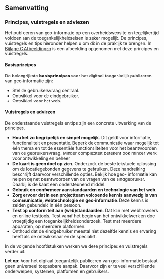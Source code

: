 ## Samenvatting

### Principes, vuistregels en adviezen

Het publiceren van geo-informatie op een overheidswebsite en tegelijkertijd voldoen aan de
toegankelijkheidseisen is zeker mogelijk. De principes, vuistregels en tips hieronder helpen u om dit in
de praktijk te brengen. In [Bijlage C Afbeeldingen](#B03) is een afbeelding opgenomen met deze principes en vuistregels.

#### Basisprincipes
De belangrijkste **basisprincipes** voor het digitaal toegankelijk publiceren van geo-informatie zijn:

* Stel de gebruikersvraag centraal.
* Ontwikkel voor de eindgebruiker.
* Ontwikkel voor het web.

#### Vuistregels en adviezen

De onderstaande vuistregels en tips zijn een concrete uitwerking van de principes.

* **Hou het zo begrijpelijk en simpel mogelijk**. Dit geldt voor informatie, functionaliteit en
presentatie. Beperk de communicatie waar mogelijk tot één thema en tot de essentiële
functionaliteiten voor het beantwoorden van de gebruikersvraag. Minder complexiteit betekent ook
minder werk voor ontwikkeling en beheer.
* **De kaart is geen doel op zich**. Onderzoek de beste tekstuele oplossing om de locatiegebonden
gegevens te gebruiken. Deze handreiking beschrijft daarvoor verschillende opties. Bekijk hoe geo-
informatie kan helpen bij het beantwoorden van de vragen van de eindgebruiker. Daarbij is de
kaart een ondersteunend middel.
* **Gebruik en conformeer aan standaarden en technologie van het web**.
* **Zorg ervoor dat in een projectteam voldoende kennis aanwezig is van communicatie, webtechnologie en geo-informatie**. Deze kennis is zelden gebundeld in één persoon.
* **Test op conformiteit aan (web)standaarden**. Dat kan met webbrowsers en online testtools.
Test vanaf het begin van het ontwikkelwerk en doe vroegtijdig een toegankelijkheidsonderzoek. Test met
meerdere apparaten, op meerdere platformen.
* Onthoud dat de eindgebruiker meestal niet dezelfde kennis en ervaring heeft als de ontwikkelaar
en de specialist.

In de volgende hoofdstukken werken we deze principes en vuistregels verder uit.

**Let op**: Voor het digitaal toegankelijk publiceren van geo-informatie bestaat geen universeel
toepasbare aanpak. Daarvoor zijn er te veel verschillende onderwerpen, systemen, platformen en gebruikers.
